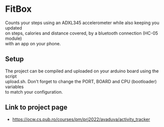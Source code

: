 
# FitBox

Counts your steps using an ADXL345 accelerometer while also keeping you updated  
on steps, calories and distance covered, by a bluetooth connection (HC-05 module)  
with an app on your phone.

## Setup

The project can be compiled and uploaded on your arduino board using the script  
upload.sh. Don't forget to change the PORT, BOARD and CPU (bootloader) variables  
to match your configuration.

## Link to project page

* <https://ocw.cs.pub.ro/courses/pm/prj2022/avaduva/activity_tracker>
